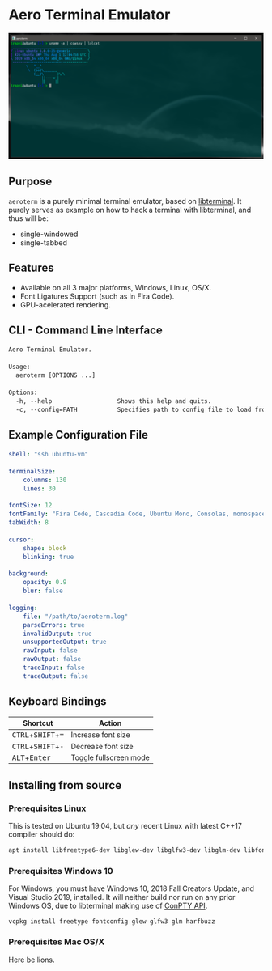 # Aero Terminal Emulator

![alt text](AeroTerm-Acrylic-Background.png "Aero Terminal with Acrylic Background")

## Purpose

`aeroterm` is a purely minimal terminal emulator, based on
[libterminal](https://github.com/christianparpart/libterminal/).
It purely serves as example on how to hack a terminal with libterminal, and thus will be:

* single-windowed
* single-tabbed

## Features

* Available on all 3 major platforms, Windows, Linux, OS/X.
* Font Ligatures Support (such as in Fira Code).
* GPU-acelerated rendering.

## CLI - Command Line Interface

```txt
Aero Terminal Emulator.

Usage:
  aeroterm [OPTIONS ...]

Options:
  -h, --help                  Shows this help and quits.
  -c, --config=PATH           Specifies path to config file to load from (and save to). [aeroterm.yml]
```

## Example Configuration File

```yaml
shell: "ssh ubuntu-vm"

terminalSize:
    columns: 130
    lines: 30

fontSize: 12
fontFamily: "Fira Code, Cascadia Code, Ubuntu Mono, Consolas, monospace"
tabWidth: 8

cursor:
    shape: block
    blinking: true

background:
    opacity: 0.9
    blur: false

logging:
    file: "/path/to/aeroterm.log"
    parseErrors: true
    invalidOutput: true
    unsupportedOutput: true
    rawInput: false
    rawOutput: false
    traceInput: false
    traceOutput: false
```

## Keyboard Bindings

| Shortcut                          | Action                 |
|-----------------------------------|------------------------|
| <kbd>CTRL</kbd>+<kbd>SHIFT</kbd>+<kbd>=</kbd>      | Increase font size     |
| <kbd>CTRL</kbd>+<kbd>SHIFT</kbd>+<kbd>-</kbd>      | Decrease font size     |
| <kbd>ALT</kbd>+<kbd>Enter</kbd>  | Toggle fullscreen mode |

## Installing from source

### Prerequisites Linux

This is tested on Ubuntu 19.04, but *any* recent Linux with latest C++17 compiler should do:

```sh
apt install libfreetype6-dev libglew-dev libglfw3-dev libglm-dev libfontconfig1-dev libharfbuzz-dev
```

### Prerequisites Windows 10

For Windows, you must have Windows 10, 2018 Fall Creators Update, and Visual Studio 2019, installed.
It will neither build nor run on any prior Windows OS, due to libterminal making use of [ConPTY API](https://devblogs.microsoft.com/commandline/windows-command-line-introducing-the-windows-pseudo-console-conpty/).

```psh
vcpkg install freetype fontconfig glew glfw3 glm harfbuzz
```

### Prerequisites Mac OS/X

Here be lions.
